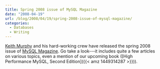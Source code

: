```yaml
---
title: Spring 2008 issue of MySQL Magazine
date: "2008-04-19"
url: /blog/2008/04/19/spring-2008-issue-of-mysql-magazine/
categories:
  - Databases
  - Writing
---
```

[Keith Murphy](http://www.paragon-cs.com/) and his hard-working crew have released the spring 2008 issue of [MySQL Magazine](http://www.paragon-cs.com/mag/). Go take a look---it includes quite a few articles on various topics, even a mention of our upcoming book ([High Performance MySQL, Second Edition]({{< amz 1449314287 >}})).


